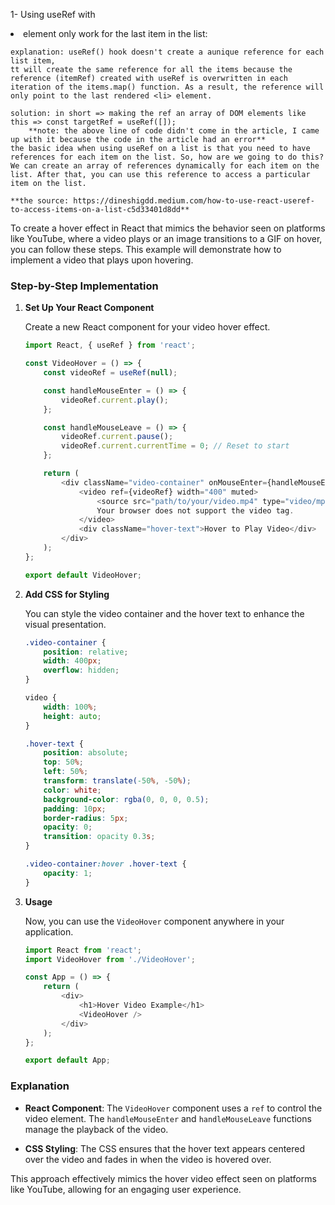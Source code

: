 
1- Using useRef with <li> element only work for the last item in the list:

    explanation: useRef() hook doesn't create a aunique reference for each list item,
    tt will create the same reference for all the items because the reference (itemRef) created with useRef is overwritten in each iteration of the items.map() function. As a result, the reference will only point to the last rendered <li> element.

    solution: in short => making the ref an array of DOM elements like this => const targetRef = useRef([]);
        **note: the above line of code didn't come in the article, I came up with it because the code in the article had an error**
    the basic idea when using useRef on a list is that you need to have references for each item on the list. So, how are we going to do this? We can create an array of references dynamically for each item on the list. After that, you can use this reference to access a particular item on the list.

    **the source: https://dineshigdd.medium.com/how-to-use-react-useref-to-access-items-on-a-list-c5d33401d8dd**

To create a hover effect in React that mimics the behavior seen on platforms like YouTube, where a video plays or an image transitions to a GIF on hover, you can follow these steps. This example will demonstrate how to implement a video that plays upon hovering.

### Step-by-Step Implementation

1. **Set Up Your React Component**

   Create a new React component for your video hover effect.

   ```javascript
   import React, { useRef } from 'react';

   const VideoHover = () => {
       const videoRef = useRef(null);

       const handleMouseEnter = () => {
           videoRef.current.play();
       };

       const handleMouseLeave = () => {
           videoRef.current.pause();
           videoRef.current.currentTime = 0; // Reset to start
       };

       return (
           <div className="video-container" onMouseEnter={handleMouseEnter} onMouseLeave={handleMouseLeave}>
               <video ref={videoRef} width="400" muted>
                   <source src="path/to/your/video.mp4" type="video/mp4" />
                   Your browser does not support the video tag.
               </video>
               <div className="hover-text">Hover to Play Video</div>
           </div>
       );
   };

   export default VideoHover;
   ```

2. **Add CSS for Styling**

   You can style the video container and the hover text to enhance the visual presentation.

   ```css
   .video-container {
       position: relative;
       width: 400px;
       overflow: hidden;
   }

   video {
       width: 100%;
       height: auto;
   }

   .hover-text {
       position: absolute;
       top: 50%;
       left: 50%;
       transform: translate(-50%, -50%);
       color: white;
       background-color: rgba(0, 0, 0, 0.5);
       padding: 10px;
       border-radius: 5px;
       opacity: 0;
       transition: opacity 0.3s;
   }

   .video-container:hover .hover-text {
       opacity: 1;
   }
   ```

3. **Usage**

   Now, you can use the `VideoHover` component anywhere in your application.

   ```javascript
   import React from 'react';
   import VideoHover from './VideoHover';

   const App = () => {
       return (
           <div>
               <h1>Hover Video Example</h1>
               <VideoHover />
           </div>
       );
   };

   export default App;
   ```

### Explanation

- **React Component**: The `VideoHover` component uses a `ref` to control the video element. The `handleMouseEnter` and `handleMouseLeave` functions manage the playback of the video.
  
- **CSS Styling**: The CSS ensures that the hover text appears centered over the video and fades in when the video is hovered over.

This approach effectively mimics the hover video effect seen on platforms like YouTube, allowing for an engaging user experience.